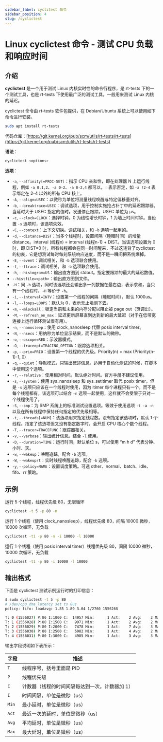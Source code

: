 ```yaml
---
sidebar_label: cyclitest 命令
sidebar_position: 4
slug: /cyclictest
---
```


# Linux cyclictest 命令 - 测试 CPU 负载和响应时间



## 介绍

**cyclictest** 是一个用于测试 Linux 内核实时性的命令行程序，是 rt-tests 下的一个测试工具，也是 rt-tests 下使用最广泛的测试工具，一般用来测试 Linux 内核的延迟。

cyclictest 命令由 rt-tests 软件包提供，在 Debian/Ubuntu 系统上可以使用如下命令进行安装。

```bash
sudo apt install rt-tests
```

代码仓库：[https://git.kernel.org/pub/scm/utils/rt-tests/rt-tests](https://git.kernel.org/pub/scm/utils/rt-tests/rt-tests)

**语法**：

```bash
cyclictest <options>
```

**选项**：

- `-a`, `--affinity[=PROC-SET]`：指示 CPU 亲和性，即在处理器 N 上运行线程，例如 `-a 0,1,2`、`-a 0-2`、`-a 0-2,4` 都可以，`!` 表示否定，如 `-a !2-4` 表示绑定在 2-4 以外的所有 CPU 核上。
- `-A`, `--align=USEC`：以微秒为单位将测量线程唤醒与特定偏移量对齐。
- `-b`, `--breaktrace=USEC`：调试选项，用于控制实施抢占补丁中的延迟跟踪器。当延时大于 USEC 指定的值时，发送停止跟踪。USEC 单位为 μs。
- `-c`, `--clock=CLOCK`：选择时钟。0 为线性增长时钟，1 为墙上时间时钟。当设置 `-s` 选项时，该选项失效。
- `-C`, `--context`：上下文切换。调试相关，和 `-b` 选项一起用的。
- `-d`, `--distance=DIST`：当多个线程时，设置间隔（睡眠时间）的增量 distance。interval (线程n) = interval (线程n-1) + DIST。当该选项设置为 0 时，即 DIST=0 时，所有线程都会在同一时间醒来，不过这违背了cyclictest 的初衷，它是想测试每时每刻系统响应速度，而不是一瞬间把系统爆掉。
- `-E`, `--event`：调试相关，和 `-b` 选项联合使用。
- `-f`, `--ftrace`：调试相关，和 `-b` 选项联合使用。
- `-h`, `--histogram=US`：输出直方图到 stdout。指定要跟踪的最大的延迟数值。
- `--histfile=<path>`：输出直方图到文件。
- `-H`：同 `-h` 选项，同时该选项还会输出多一列数据在最右边，表示求和，当只有一个线程时，`-H` 等价于 `-h`。
- `-i`, `--interval=INTV`：设置第一个线程的间隔（睡眠时间），默认 1000us。
- `-l`, `--loops=LOOPS`：默认为 0，表示无止境测下去。
- `-m`, `--mlockall`：锁定当前和未来的内存分配以阻止被 page out（页调出）。
- `-M`, `--refresh_on_max`：延迟更新屏幕直到达到新的最大延迟（对于在低带宽连接上运行循环测试很有用）。
- `-n`, `--nanosleep`：使用 clock_nanosleep 代替 posix interval timer。
- `-N`, `--nsecs`：用纳秒为单位显示结果，而不是默认的微秒。
- `-o`, `--oscope=RED`：示波器模式。
- `-O`, `--traceopt=TRACING_OPTION`：跟踪选项相关。
- `-p`, `--prio=PRIO`：设置第一个线程的优先级。Priority(n) = max (Priority(n-1)-1, 0)
- `-q`, `--quiet`：静默模式，只输出概述信息。适用于自动化测试的时候，在脚本中使用这个选项。
- `-r`, `--relative`：使用相对时间。默认绝对时间。官方手册不建议使用。
- `-s`, `--system`：使用 sys_nanosleep 和 sys_setitimer 取代 posix timer。但是 `-s` 选项只应该在一个线程时使用，因为 itimer 每个进程只有一个，而不是每个线程都有。该选项可以结合 `-n` 选项一起使用，这样就不会受限于只对一个线程使用了。
- `-S`, `--smp`：为 SMP 系统上的标准测试设置选项。等效于使用选项 `-t -a -n` 以及在所有线程中保持任何指定的优先级相等。
- `-t`, `--threads[=NUM]`：该选项用来指定线程数。没有指定该选项时，默认 1 个线程。指定了该选项但又没有指定数字时，会开启 CPU 核心个数个线程。
- `-T`, `--tracer=TRACEFUNC`：跟踪器相关。
- `-v`, `--verbose`：输出统计信息。结合 `-l` 使用。
- `-D`, `--duration=TIME`：运行时间，默认单位 s，可以使用 “m h d” 代表分钟、小时、天。
- `-w`, `--wakeup`：唤醒追踪，配合 `-b` 选项。
- `-W`, `--wakeuprt`：实时线程唤醒追踪，配合 `-b` 选项。
- `-y`, `--policy=NAME`：设置调度策略。可选 other、normal、batch、idle、fifo、rr 策略。



## 示例

运行 5 个线程，线程优先级 80，无限循环

```bash
cyclictest -t 5 -p 80 -n
```

运行 1 个线程（使用 clock_nanosleep），线程优先级 80，间隔 10000 微秒，10000 次循环，无负载

```bash
cyclictest -t1 -p 80 -n -i 10000 -l 10000
```

运行 1 个线程（使用 posix interval timer）线程优先级 80，间隔 10000 微秒，10000 次循环，无负载

```bash
cyclictest -t1 -p 80 -i 10000 -l 10000
```



## 输出格式

下面是 cyclictest 测试示例运行时的打印信息：

```bash
$ sudo cyclictest -t 5 -p 80
# /dev/cpu_dma_latency set to 0us
policy: fifo: loadavg: 1.85 1.89 3.04 1/2760 1556268           

T: 0 (1556027) P:80 I:1000 C:  14957 Min:      1 Act:    2 Avg:    2 Max:     258
T: 1 (1556028) P:80 I:1500 C:   9971 Min:      1 Act:    2 Avg:    2 Max:     365
T: 2 (1556029) P:80 I:2000 C:   7478 Min:      1 Act:    7 Avg:    3 Max:     388
T: 3 (1556030) P:80 I:2500 C:   5982 Min:      1 Act:    4 Avg:    2 Max:      39
T: 4 (1556031) P:80 I:3000 C:   4985 Min:      1 Act:    3 Avg:    3 Max:     224
```

输出字段说明如下表所示：

| 字段  | 描述                                           |
| ----- | ---------------------------------------------- |
| `T`   | 线程序号，括号里面是 PID                       |
| `P`   | 线程优先级                                     |
| `C`   | 计数器（线程的时间间隔每达到一次，计数器加 1） |
| `I`   | 时间间隔，单位是微秒（us）                     |
| `Min` | 最小延时，单位是微秒（us）                     |
| `Act` | 最近一次的延时，单位是微秒（us）               |
| `Avg` | 平均延时，单位是微秒（us）                     |
| `Max` | 最大延时，单位是微秒（us）                     |

